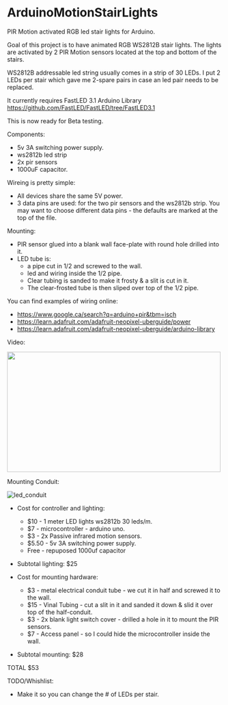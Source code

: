 # ArduinoMotionStairLights
PIR Motion activated RGB led stair lights for Arduino.

Goal of this project is to have animated RGB WS2812B stair lights.  The lights are activated by 2 PIR Motion sensors located at the top and bottom of the stairs.

WS2812B addressable led string usually comes in a strip of 30 LEDs.  I put 2 LEDs per stair which gave me 2-spare pairs in case an led pair needs to be replaced.

It currently requires FastLED 3.1 Arduino Library
https://github.com/FastLED/FastLED/tree/FastLED3.1

This is now ready for Beta testing.


Components:
* 5v 3A switching power supply.
* ws2812b led strip
* 2x pir sensors
* 1000uF capacitor.

Wireing is pretty simple:
* All devices share the same 5V power.
* 3 data pins are used: for the two pir sensors and the ws2812b strip. You may want to choose different data pins - the defaults are marked at the top of the file.

Mounting:
* PIR sensor glued into a blank wall face-plate with round hole drilled into it.
* LED tube is:
  * a pipe cut in 1/2 and screwed to the wall. 
  * led and wiring inside the 1/2 pipe.
  * Clear tubing is sanded to make it frosty & a slit is cut in it.
  * The clear-frosted tube is then sliped over top of the 1/2 pipe.

You can find examples of wiring online:
* https://www.google.ca/search?q=arduino+pir&tbm=isch
* https://learn.adafruit.com/adafruit-neopixel-uberguide/power
* https://learn.adafruit.com/adafruit-neopixel-uberguide/arduino-library

Video:

<a href="https://vimeo.com/135328344" target="_blank" ><img src="https://i.vimeocdn.com/video/529290528.webp?mw=500&mh=281" width="500" height="281" /></a>

Mounting Conduit:

![led_conduit](https://cloud.githubusercontent.com/assets/1381071/9459073/b65b1010-4aab-11e5-9349-805730a26c46.jpg)


* Cost for controller and lighting:
  * $10 - 1 meter LED lights ws2812b 30 leds/m.
  * $7 - microcontroller - arduino uno.
  * $3 - 2x Passive infrared motion sensors.
  * $5.50 - 5v 3A switching power supply.
  * Free - repuposed 1000uf capacitor
* Subtotal lighting: $25

* Cost for mounting hardware:
  * $3 - metal electrical conduit tube - we cut it in half and screwed it to the wall.
  * $15 - Vinal Tubing - cut a slit in it and sanded it down & slid it over top of the half-conduit.
  * $3 - 2x blank light switch cover - drilled a hole in it to mount the PIR sensors.
  * $7 - Access panel - so I could hide the microcontroller inside the wall.
* Subtotal mounting: $28

TOTAL $53

TODO/Whishlist:
* Make it so you can change the # of LEDs per stair.

